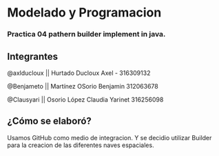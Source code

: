 # Modelado y Programacion 
### Practica 04 pathern builder implement in java.

## Integrantes

@axlducloux || Hurtado Ducloux Axel - 316309132

@Benjameto || Martínez OSorio Benjamin 312063678

@Clausyari || Osorio López Claudia Yarinet 316256098


## ¿Cómo se elaboró?
Usamos GitHub como medio de integracion.
Y se decidio utilizar Builder para la creacion de las diferentes naves espaciales.
